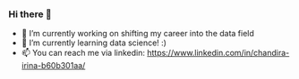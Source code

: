 ### Hi there 👋

- 🔭 I’m currently working on shifting my career into the data field
- 🌱 I’m currently learning data science! :)
- 📫 You can reach me via linkedin: https://www.linkedin.com/in/chandira-irina-b60b301aa/

<!--
**chandirairina/chandirairina** is a ✨ _special_ ✨ repository because its `README.md` (this file) appears on your GitHub profile.
